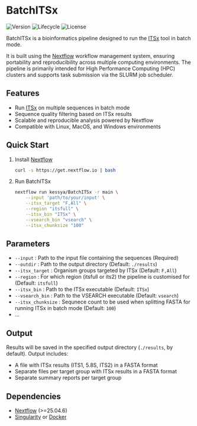 # BatchITSx

![Version](https://img.shields.io/badge/version-0.0.1-blue)
![Lifecycle](https://img.shields.io/badge/status-experimental-orange)
![License](https://img.shields.io/github/license/vmikk/BatchBlaster)

BatchITSx is a bioinformatics pipeline designed to run the [ITSx](https://microbiology.se/software/itsx/) tool in batch mode.

It is built using the [Nextflow](https://www.nextflow.io/) workflow management system, ensuring portability and reproducibility across multiple computing environments. The pipeline is primarily intended for High Performance Computing (HPC) clusters and supports task submission via the SLURM job scheduler.

## Features

- Run [ITSx](https://microbiology.se/software/itsx/) on multiple sequences in batch mode
- Sequence quality filtering based on ITSx results
- Scalable and reproducible analysis powered by Nextflow
- Compatible with Linux, MacOS, and Windows environments

## Quick Start

1. Install [Nextflow](https://www.nextflow.io/docs/latest/getstarted.html)

    ```bash
    curl -s https://get.nextflow.io | bash
    ```
2. Run BatchITSx

    ```bash
    nextflow run kessya/BatchITSx -r main \
        --input 'path/to/your/input' \
        --itsx_target "F,All" \
        --region "itsfull" \
        --itsx_bin "ITSx" \
        --vsearch_bin "vsearch" \
        --itsx_chunksize "100"
    ```

## Parameters

- `--input` : Path to the input file containing the sequences (Required)
- `--outdir` : Path to the output directory (Default: `./results`)
- `--itsx_target` : Organism groups targeted by ITSx (Default: `F,All`)
- `--region` : For which region (itsfull or its2) the pipeline is customised for (Default: `itsfull`)
- `--itsx_bin` : Path to the ITSx executable (Default: `ITSx`)
- `--vsearch_bin` : Path to the VSEARCH executable (Default: `vsearch`)
- `--itsx_chunksize` : Sequnece count to be used when splitting FASTA for running ITSx in batch mode (Default: `100`)
- ...

## Output

Results will be saved in the specified output directory (`./results`, by default). Output includes:

- A file with ITSx results (ITS1, 5.8S, ITS2) in a FASTA format
- Separate files per target group with ITSx results in a FASTA format
- Separate summary reports per target group

## Dependencies

- [Nextflow](https://www.nextflow.io/) (>=25.04.6)
- [Singularity](https://sylabs.io/singularity/) or [Docker](https://www.docker.com/)
